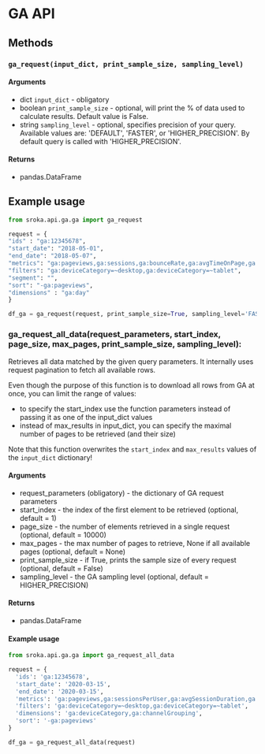 # GA API

## Methods

### `ga_request(input_dict, print_sample_size, sampling_level)`

#### Arguments


* dict `input_dict` - obligatory
* boolean `print_sample_size` - optional, will print the % of data used to calculate results. Default value is False.
* string `sampling_level` - optional, specifies precision of your query. Available values are: 'DEFAULT', 'FASTER', 
or 'HIGHER_PRECISION'. By default query is called with 'HIGHER_PRECISION'. 



#### Returns

* pandas.DataFrame

## Example usage

```python
from sroka.api.ga.ga import ga_request

request = {
"ids" : "ga:12345678",
"start_date": "2018-05-01",
"end_date": "2018-05-07",
"metrics": "ga:pageviews,ga:sessions,ga:bounceRate,ga:avgTimeOnPage,ga:avgPageLoadTime",
"filters": "ga:deviceCategory=~desktop,ga:deviceCategory=~tablet",
"segment": "",
"sort": "-ga:pageviews",
"dimensions" : "ga:day"
}

df_ga = ga_request(request, print_sample_size=True, sampling_level='FASTER')

```


### ga_request_all_data(request_parameters, start_index, page_size, max_pages, print_sample_size, sampling_level):

Retrieves all data matched by the given query parameters. It internally uses request pagination to fetch all available rows.

Even though the purpose of this function is to download all rows from GA at once, you can limit the range of values:

* to specify the start_index use the function parameters instead of passing it as one of the input_dict values
* instead of max_results in input_dict, you can specify the maximal number of pages to be retrieved (and their size)

Note that this function overwrites the `start_index` and `max_results` values of the `input_dict` dictionary!

#### Arguments

* request_parameters (obligatory) - the dictionary of GA request parameters
* start_index - the index of the first element to be retrieved (optional, default = 1)
* page_size - the number of elements retrieved in a single request (optional, default = 10000)
* max_pages - the max number of pages to retrieve, None if all available pages (optional, default = None)
* print_sample_size - if True, prints the sample size of every request (optional, default = False)
* sampling_level - the GA sampling level (optional, default = HIGHER_PRECISION)

#### Returns

* pandas.DataFrame

#### Example usage

```python
from sroka.api.ga.ga import ga_request_all_data

request = {
  'ids': 'ga:12345678',
  'start_date': '2020-03-15',
  'end_date': '2020-03-15',
  'metrics': 'ga:pageviews,ga:sessionsPerUser,ga:avgSessionDuration,ga:pageviewsPerSession,ga:bounceRate,ga:users',
  'filters': 'ga:deviceCategory=~desktop,ga:deviceCategory=~tablet',
  'dimensions': 'ga:deviceCategory,ga:channelGrouping',
  'sort': '-ga:pageviews'
}

df_ga = ga_request_all_data(request)
```